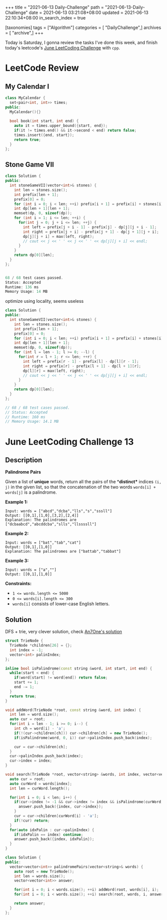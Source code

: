 +++
title = "2021-06-13 Daily-Challenge"
path = "2021-06-13-Daily-Challenge"
date = 2021-06-13 03:21:08+08:00
updated = 2021-06-13 22:10:34+08:00
in_search_index = true

[taxonomies]
tags = ["Algorithm"]
categories = [ "DailyChallenge",]
archives = [ "archive",]
+++

Today is Saturday, I gonna review the tasks I've done this week, and finish today's leetcode's [June LeetCoding Challenge](https://leetcode.com/explore/challenge/card/june-leetcoding-challenge-2021/604/week-2-june-8th-june-14th/3776/) with `cpp`.

<!-- more -->

# LeetCode Review

## My Calendar I

``` cpp
class MyCalendar {
  set<pair<int, int>> times;
public:
  MyCalendar(){}
  
  bool book(int start, int end) {
    auto it = times.upper_bound({start, end});
    if(it != times.end() && it->second < end) return false;
    times.insert({end, start});
    return true;
  }
};
```

## Stone Game VII

``` cpp
class Solution {
public:
  int stoneGameVII(vector<int>& stones) {
    int len = stones.size();
    int prefix[len + 1];
    prefix[0] = 0;
    for (int i = 0; i < len; ++i) prefix[i + 1] = prefix[i] + stones[i];
    int dp[len + 1][len + 1];
    memset(dp, 0, sizeof(dp));
    for (int i = 1; i <= len; ++i) {
      for(int j = 0; j + i <= len; ++j) {
        int left = prefix[j + i - 1] - prefix[j] - dp[j][j + i - 1];
        int right = prefix[j + i] - prefix[j + 1] - dp[j + 1][j + i];
        dp[j][j + i] = max(left, right);
        // cout << j << ' ' << j << ' ' << dp[j][j + i] << endl;
      }
    }
    return dp[0][len];
  }
};


68 / 68 test cases passed.
Status: Accepted
Runtime: 136 ms
Memory Usage: 14 MB
```

optimize using locality, seems useless

``` cpp
class Solution {
public:
  int stoneGameVII(vector<int>& stones) {
    int len = stones.size();
    int prefix[len + 1];
    prefix[0] = 0;
    for (int i = 0; i < len; ++i) prefix[i + 1] = prefix[i] + stones[i];
    int dp[len + 1][len + 1];
    memset(dp, 0, sizeof(dp));
    for (int l = len - 1; l >= 0; --l) {
      for(int r = l + 1; r <= len; ++r) {
        int left = prefix[r - 1] - prefix[l] - dp[l][r - 1];
        int right = prefix[r] - prefix[l + 1] - dp[l + 1][r];
        dp[l][r] = max(left, right);
        // cout << j << ' ' << j << ' ' << dp[j][j + i] << endl;
      }
    }
    return dp[0][len];
  }
};

// 68 / 68 test cases passed.
// Status: Accepted
// Runtime: 160 ms
// Memory Usage: 14.1 MB
```

# June LeetCoding Challenge 13

## Description

**Palindrome Pairs**

Given a list of **unique** words, return all the pairs of the ***distinct\*** indices `(i, j)` in the given list, so that the concatenation of the two words `words[i] + words[j]` is a palindrome.

 

**Example 1:**

```
Input: words = ["abcd","dcba","lls","s","sssll"]
Output: [[0,1],[1,0],[3,2],[2,4]]
Explanation: The palindromes are ["dcbaabcd","abcddcba","slls","llssssll"]
```

**Example 2:**

```
Input: words = ["bat","tab","cat"]
Output: [[0,1],[1,0]]
Explanation: The palindromes are ["battab","tabbat"]
```

**Example 3:**

```
Input: words = ["a",""]
Output: [[0,1],[1,0]]
```

 

**Constraints:**

- `1 <= words.length <= 5000`
- `0 <= words[i].length <= 300`
- `words[i]` consists of lower-case English letters.

## Solution

DFS + trie, very clever solution, check [An7One's solution](https://leetcode.com/problems/palindrome-pairs/discuss/1270028/Kotlin-DFS-with-Trie)

``` cpp
struct TrieNode {
  TrieNode *children[26] = {};
  int index = -1;
  vector<int> palinIndex;
};

inline bool isPalindrome(const string &word, int start, int end) {
  while(start < end) {
    if(word[start] != word[end]) return false;
    start += 1;
    end -= 1;
  }
  return true;
}

void addWord(TrieNode *root, const string &word, int index) {
  int len = word.size();
  auto cur = root;
  for(int i = len - 1; i >= 0; i--) {
    int ch = word[i] - 'a';
    if(!(cur->children[ch])) cur->children[ch] = new TrieNode();
    if(isPalindrome(word, 0, i)) cur->palinIndex.push_back(index);

    cur = cur->children[ch];
  }
  cur->palinIndex.push_back(index);
  cur->index = index;
}

void search(TrieNode *root, vector<string> &words, int index, vector<vector<int>> &answer) {
  auto cur = root;
  auto curWord = words[index];
  int len = curWord.length();

  for(int i = 0; i < len; i++) {
    if(cur->index != -1 && cur->index != index && isPalindrome(curWord, i, len - 1)) {
      answer.push_back({index, cur->index});
    }
    cur = cur->children[curWord[i] - 'a'];
    if(!cur) return;
  }
  for(auto idxPalin : cur->palinIndex) {
    if(idxPalin == index) continue;
    answer.push_back({index, idxPalin});
  }
}

class Solution {
public:
  vector<vector<int>> palindromePairs(vector<string>& words) {
    auto root = new TrieNode();
    int len = words.size();
    vector<vector<int>> answer;

    for(int i = 0; i < words.size(); ++i) addWord(root, words[i], i);
    for(int i = 0; i < words.size(); ++i) search(root, words, i, answer);

    return answer;
  }
};
```
